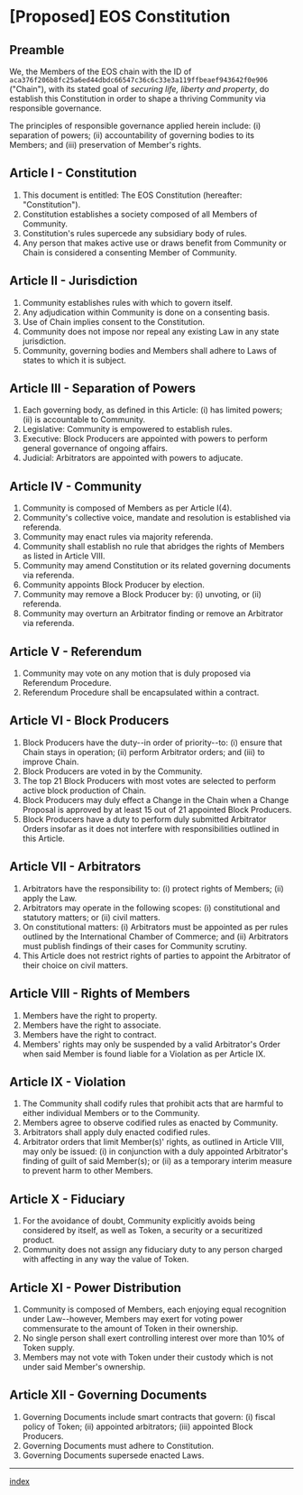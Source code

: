 # [Proposed] EOS Constitution

## Preamble

We, the Members of the EOS chain with the ID of `aca376f206b8fc25a6ed44dbdc66547c36c6c33e3a119ffbeaef943642f0e906` ("Chain"), with its stated goal of *securing life, liberty and property*, do establish this Constitution in order to shape a thriving Community via responsible governance.

The principles of responsible governance applied herein include: (i) separation of powers; (ii) accountability of governing bodies to its Members; and (iii) preservation of Member's rights.

## Article I - Constitution

1. This document is entitled: The EOS Constitution (hereafter: "Constitution").
1. Constitution establishes a society composed of all Members of Community.
1. Constitution's rules supercede any subsidiary body of rules.
1. Any person that makes active use or draws benefit from Community or Chain is considered a consenting Member of Community.

## Article II - Jurisdiction

1. Community establishes rules with which to govern itself.
1. Any adjudication within Community is done on a consenting basis.
1. Use of Chain implies consent to the Constitution.
1. Community does not impose nor repeal any existing Law in any state jurisdiction.
1. Community, governing bodies and Members shall adhere to Laws of states to which it is subject.

## Article III - Separation of Powers

1. Each governing body, as defined in this Article: (i) has limited powers; (ii) is accountable to Community.
1. Legislative: Community is empowered to establish rules.
1. Executive: Block Producers are appointed with powers to perform general governance of ongoing affairs.
1. Judicial: Arbitrators are appointed with powers to adjucate.

## Article IV - Community

1. Community is composed of Members as per Article I(4).
1. Community's collective voice, mandate and resolution is established via referenda.
1. Community may enact rules via majority referenda.
1. Community shall establish no rule that abridges the rights of Members as listed in Article VIII.
1. Community may amend Constitution or its related governing documents via referenda.
1. Community appoints Block Producer by election.
1. Community may remove a Block Producer by: (i) unvoting, or (ii) referenda.
1. Community may overturn an Arbitrator finding or remove an Arbitrator via referenda.

## Article V - Referendum

1. Community may vote on any motion that is duly proposed via Referendum Procedure.
1. Referendum Procedure shall be encapsulated within a contract.

## Article VI - Block Producers

1. Block Producers have the duty--in order of priority--to: (i) ensure that Chain stays in operation; (ii) perform Arbitrator orders; and (iii) to improve Chain.
1. Block Producers are voted in by the Community.
1. The top 21 Block Producers with most votes are selected to perform active block production of Chain.
1. Block Producers may duly effect a Change in the Chain when a Change Proposal is approved by at least 15 out of 21 appointed Block Producers.
1. Block Producers have a duty to perform duly submitted Arbitrator Orders insofar as it does not interfere with responsibilities outlined in this Article.

## Article VII - Arbitrators

1. Arbitrators have the responsibility to: (i) protect rights of Members; (ii) apply the Law.
1. Arbitrators may operate in the following scopes: (i) constitutional and statutory matters; or (ii) civil matters.
1. On constitutional matters: (i) Arbitrators must be appointed as per rules outlined by the International Chamber of Commerce; and (ii) Arbitrators must publish findings of their cases for Community scrutiny.
1. This Article does not restrict rights of parties to appoint the Arbitrator of their choice on civil matters.

## Article VIII - Rights of Members

1. Members have the right to property.
1. Members have the right to associate.
1. Members have the right to contract.
1. Members' rights may only be suspended by a valid Arbitrator's Order when said Member is found liable for a Violation as per Article IX.

## Article IX - Violation

1. The Community shall codify rules that prohibit acts that are harmful to either individual Members or to the Community.
1. Members agree to observe codified rules as enacted by Community.
1. Arbitrators shall apply duly enacted codified rules.
1. Arbitrator orders that limit Member(s)' rights, as outlined in Article VIII, may only be issued: (i) in conjunction with a duly appointed Arbitrator's finding of guilt of said Member(s); or (ii) as a temporary interim measure to prevent harm to other Members.

## Article X - Fiduciary

1. For the avoidance of doubt, Community explicitly avoids being considered by itself, as well as Token, a security or a securitized product.
1. Community does not assign any fiduciary duty to any person charged with affecting in any way the value of Token.

## Article XI - Power Distribution

1. Community is composed of Members, each enjoying equal recognition under Law--however, Members may exert for voting power commensurate to the amount of Token in their ownership.
1. No single person shall exert controlling interest over more than 10% of Token supply.
1. Members may not vote with Token under their custody which is not under said Member's ownership.

## Article XII - Governing Documents

1. Governing Documents include smart contracts that govern: (i) fiscal policy of Token; (ii) appointed arbitrators; (iii) appointed Block Producers.
1. Governing Documents must adhere to Constitution.
1. Governing Documents supersede enacted Laws.

----------

[index](README.md)
